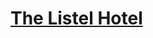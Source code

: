 <h1 align = "center><span style = "color:purple"><a href="https://www.thelistelhotel.com/">The Listel Hotel</a></span></h1>
